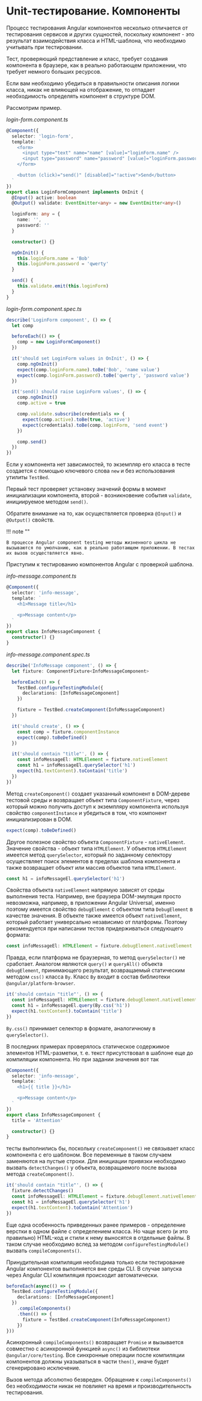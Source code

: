 # Unit-тестирование. Компоненты

Процесс тестирования Angular компонентов несколько отличается от тестирования сервисов и других сущностей, поскольку компонент - это результат взаимодействия класса и HTML-шаблона, что необходимо учитывать при тестировании.

Тест, проверяющий представление и класс, требует создания компонента в браузере, как в реально работающем приложении, что требует немного больших ресурсов.

Если вам необходимо убедиться в правильности описания логики класса, никак не влияющей на отображение, то отпадает необходимость определять компонент в структуре DOM.

Рассмотрим пример.

_login-form.component.ts_

```ts
@Component({
  selector: 'login-form',
  template: `
    <form>
      <input type="text" name="name" [value]="loginForm.name" />
      <input type="password" name="password" [value]="loginForm.password" />
    </form>

    <button (click)="send()" [disabled]="!active">Send</button>
  `
})
export class LoginFormComponent implements OnInit {
  @Input() active: boolean
  @Output() validate: EventEmitter<any> = new EventEmitter<any>()

  loginForm: any = {
    name: '',
    password: ''
  }

  constructor() {}

  ngOnInit() {
    this.loginForm.name = 'Bob'
    this.loginForm.password = 'qwerty'
  }

  send() {
    this.validate.emit(this.loginForm)
  }
}
```

_login-form.component.spec.ts_

```ts
describe('LoginForm component', () => {
  let comp

  beforeEach(() => {
    comp = new LoginFormComponent()
  })

  it('should set LoginForm values in OnInit', () => {
    comp.ngOnInit()
    expect(comp.loginForm.name).toBe('Bob', 'name value')
    expect(comp.loginForm.password).toBe('qwerty', 'password value')
  })

  it('send() should raise LoginForm values', () => {
    comp.ngOnInit()
    comp.active = true

    comp.validate.subscribe(credentials => {
      expect(comp.active).toBe(true, 'active')
      expect(credentials).toBe(comp.loginForm, 'send event')
    })

    comp.send()
  })
})
```

Если у компонента нет зависимостей, то экземпляр его класса в тесте создается с помощью ключевого слова `new` и без использования утилиты `TestBed`.

Первый тест проверяет установку значений формы в момент инициализации компонента, второй - возникновение события `validate`, инициируемое методом `send()`.

Обратите внимание на то, как осуществляется проверка `@Input()` и `@Output()` свойств.

!!! note ""

    В процессе Angular component testing методы жизненного цикла не вызываются по умолчанию, как в реально работающем приложении. В тестах их вызов осуществляется явно.

Приступим к тестированию компонентов Angular с проверкой шаблона.

_info-message.component.ts_

```ts
@Component({
  selector: 'info-message',
  template: `
    <h1>Message title</h1>

    <p>Message content</p>
  `
})
export class InfoMessageComponent {
  constructor() {}
}
```

_info-message.component.spec.ts_

```ts
describe('InfoMessage component', () => {
  let fixture: ComponentFixture<InfoMessageComponent>

  beforeEach(() => {
    TestBed.configureTestingModule({
      declarations: [InfoMessageComponent]
    })

    fixture = TestBed.createComponent(InfoMessageComponent)
  })

  it('should create', () => {
    const comp = fixture.componentInstance
    expect(comp).toBeDefined()
  })

  it('should contain "title"', () => {
    const infoMessageEl: HTMLElement = fixture.nativeElement
    const h1 = infoMessageEl.querySelector('h1')
    expect(h1.textContent).toContain('title')
  })
})
```

Метод `createComponent()` создает указанный компонент в DOM-дереве тестовой среды и возвращает объект типа `ComponentFixture`, через который можно получить доступ к экземпляру компонента используя свойство `componentInstance` и убедиться в том, что компонент инициализирован в DOM.

```ts
expect(comp).toBeDefined()
```

Другое полезное свойство объекта `ComponentFixture` - `nativeElement`. Значение свойства - объект типа `HTMLElement`. У объектов `HTMLElement` имеется метод `querySelector`, который по заданному селектору осуществляет поиск элементов в пределах шаблона компонента и также возвращает объект или массив объектов типа `HTMLElement`.

```ts
const h1 = infoMessageEl.querySelector('h1')
```

Свойства объекта `nativeElement` напрямую зависят от среды выполнения теста. Например, вне браузера DOM-эмуляция просто невозможна, например, в приложении Angular Universal, именно поэтому имеется свойство `debugElement` с объектом типа `DebugElement` в качестве значения. В объекте также имеется объект `nativeElement`, который работает универсально независимо от платформы. Поэтому рекомендуется при написании тестов придерживаться следующего формата:

```ts
const infoMessageEl: HTMLElement = fixture.debugElement.nativeElement
```

Правда, если платформа не браузерная, то метод `querySelector()` не сработает. Аналогом являются `query()` и `queryAll()` объекта `debugElement`, принимающего результат, возвращаемый статическим методом `css()` класса `By`. Класс `By` входит в состав библиотеки `@angular/platform-browser`.

```ts
it('should contain "title"', () => {
  const infoMessageEl: HTMLElement = fixture.debugElement.nativeElement
  const h1 = infoMessageEl.query(By.css('h1'))
  expect(h1.textContent).toContain('title')
})
```

`By.css()` принимает селектор в формате, аналогичному в `querySelector()`.

В последних примерах проверялось статическое содержимое элементов HTML-разметки, т. е. текст присутствовал в шаблоне еще до компиляции компонента. Но при задании значения вот так

```ts
@Component({
  selector: 'info-message',
  template: `
    <h1>{{ title }}</h1>

    <p>Message content</p>
  `
})
export class InfoMessageComponent {
  title = 'Attention'

  constructor() {}
}
```

тесты выполнились бы, поскольку `createComponent()` не связывает класс компонента с его шаблоном. Все переменные в таком случаем заменяются на пустые строки. Для инициации привязки необходимо вызвать `detectChanges()` у объекта, возвращаемого после вызова метода `createComponent()`.

```ts
it('should contain "title"', () => {
  fixture.detectChanges()
  const infoMessageEl: HTMLElement = fixture.debugElement.nativeElement
  const h1 = infoMessageEl.querySelector('h1')
  expect(h1.textContent).toContain('Attention')
})
```

Еще одна особенность приведенных ранее примеров - определение верстки в одном файле с определением класса. Но чаще всего (и это правильно) HTML-код и стили к нему выносятся в отдельные файлы. В таком случае необходимо вслед за методом `configureTestingModule()` вызвать `compileComponents()`.

Принудительная компиляция необходима только если тестирование Angular компонентов выполняется вне среды CLI. В случае запуска через Angular CLI компиляция происходит автоматически.

```ts
beforeEach(async(() => {
  TestBed.configureTestingModule({
    declarations: [InfoMessageComponent]
  })
    .compileComponents()
    .then(() => {
      fixture = TestBed.createComponent(InfoMessageComponent)
    })
}))
```

Асинхронный `compileComponents()` возвращает `Promise` и вызывается совместно с асинхронной функцией `async()` из библиотеки `@angular/core/testing`. Все синхронные операции после компиляции компонентов должны указываться в части `then()`, иначе будет сгенерировано исключение.

Вызов метода абсолютно безвреден. Обращение к `compileComponents()` без необходимости никак не повлияет на время и производительность тестирования.
